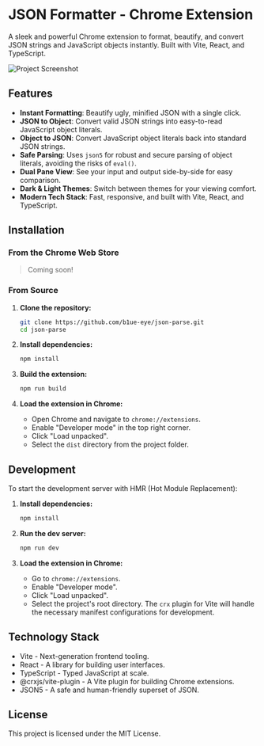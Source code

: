 # JSON Formatter - Chrome Extension

A sleek and powerful Chrome extension to format, beautify, and convert JSON strings and JavaScript objects instantly. Built with Vite, React, and TypeScript.

![Project Screenshot](<img width="779" height="594" alt="image" src="https://github.com/user-attachments/assets/4a4c3730-7669-4352-998e-93e8fd65fc7a" />
) <!-- TODO: Add a screenshot of the extension -->

## Features

- **Instant Formatting**: Beautify ugly, minified JSON with a single click.
- **JSON to Object**: Convert valid JSON strings into easy-to-read JavaScript object literals.
- **Object to JSON**: Convert JavaScript object literals back into standard JSON strings.
- **Safe Parsing**: Uses `json5` for robust and secure parsing of object literals, avoiding the risks of `eval()`.
- **Dual Pane View**: See your input and output side-by-side for easy comparison.
- **Dark & Light Themes**: Switch between themes for your viewing comfort.
- **Modern Tech Stack**: Fast, responsive, and built with Vite, React, and TypeScript.

## Installation

### From the Chrome Web Store

> Coming soon!

### From Source

1.  **Clone the repository:**
    ```bash
    git clone https://github.com/b1ue-eye/json-parse.git
    cd json-parse
    ```

2.  **Install dependencies:**
    ```bash
    npm install
    ```

3.  **Build the extension:**
    ```bash
    npm run build
    ```

4.  **Load the extension in Chrome:**
    - Open Chrome and navigate to `chrome://extensions`.
    - Enable "Developer mode" in the top right corner.
    - Click "Load unpacked".
    - Select the `dist` directory from the project folder.

## Development

To start the development server with HMR (Hot Module Replacement):

1.  **Install dependencies:**
    ```bash
    npm install
    ```

2.  **Run the dev server:**
    ```bash
    npm run dev
    ```

3.  **Load the extension in Chrome:**
    - Go to `chrome://extensions`.
    - Enable "Developer mode".
    - Click "Load unpacked".
    - Select the project's root directory. The `crx` plugin for Vite will handle the necessary manifest configurations for development.

## Technology Stack

- Vite - Next-generation frontend tooling.
- React - A library for building user interfaces.
- TypeScript - Typed JavaScript at scale.
- @crxjs/vite-plugin - A Vite plugin for building Chrome extensions.
- JSON5 - A safe and human-friendly superset of JSON.

## License

This project is licensed under the MIT License.
